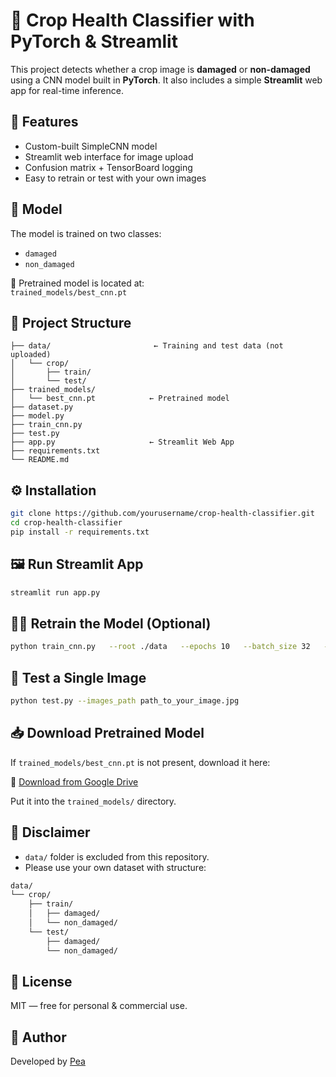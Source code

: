 # 🌾 Crop Health Classifier with PyTorch & Streamlit

This project detects whether a crop image is **damaged** or **non-damaged** using a CNN model built in **PyTorch**. It also includes a simple **Streamlit** web app for real-time inference.

## 🚀 Features

- Custom-built SimpleCNN model
- Streamlit web interface for image upload
- Confusion matrix + TensorBoard logging
- Easy to retrain or test with your own images

## 🧠 Model

The model is trained on two classes:
- `damaged`
- `non_damaged`

🧩 Pretrained model is located at:  
`trained_models/best_cnn.pt`

## 📁 Project Structure

```
├── data/                       ← Training and test data (not uploaded)
│   └── crop/
│       ├── train/
│       └── test/
├── trained_models/
│   └── best_cnn.pt            ← Pretrained model
├── dataset.py
├── model.py
├── train_cnn.py
├── test.py
├── app.py                     ← Streamlit Web App
├── requirements.txt
└── README.md
```

## ⚙️ Installation

```bash
git clone https://github.com/yourusername/crop-health-classifier.git
cd crop-health-classifier
pip install -r requirements.txt
```

## 🖼️ Run Streamlit App

```bash
streamlit run app.py
```

## 🏋️‍♂️ Retrain the Model (Optional)

```bash
python train_cnn.py   --root ./data   --epochs 10   --batch_size 32   --images_size 112   --logging board   --trained_models trained_models
```

## 🧪 Test a Single Image

```bash
python test.py --images_path path_to_your_image.jpg
```

## 📥 Download Pretrained Model

If `trained_models/best_cnn.pt` is not present, download it here:

🔗 [Download from Google Drive](https://your_google_drive_link)

Put it into the `trained_models/` directory.

## 🛑 Disclaimer

- `data/` folder is excluded from this repository.
- Please use your own dataset with structure:

```bash
data/
└── crop/
    ├── train/
    │   ├── damaged/
    │   └── non_damaged/
    └── test/
        ├── damaged/
        └── non_damaged/
```

## 📜 License

MIT — free for personal & commercial use.

## 🙌 Author

Developed by [Pea](https://github.com/PeaIsPea)
